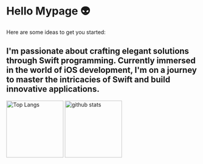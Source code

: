 # Hello Mypage 👽

Here are some ideas to get you started:

## I'm passionate about crafting elegant solutions through Swift programming. Currently immersed in the world of iOS development, I'm on a journey to master the intricacies of Swift and build innovative applications.

<p align="left"> 
  <img alt="Top Langs" height="150px" src="https://github-readme-stats.vercel.app/api/top-langs/?username=sannma31&layout=compact&show_icons=true&theme=onedark" />
  <img alt="github stats" height="150px" src="https://github-readme-stats.vercel.app/api?username=sannma31&theme=onedark&show_icons=ture" />
</p>
